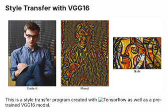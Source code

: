 ## Style Transfer with VGG16
![Demonstration](https://raw.githubusercontent.com/sammdu/style-transfer-vgg16/light/demo/male-abstract-1.png)   
   
This is a style transfer program created with ![Tensorflow](https://www.tensorflow.org) as well as a pre-trained VGG16 model.

